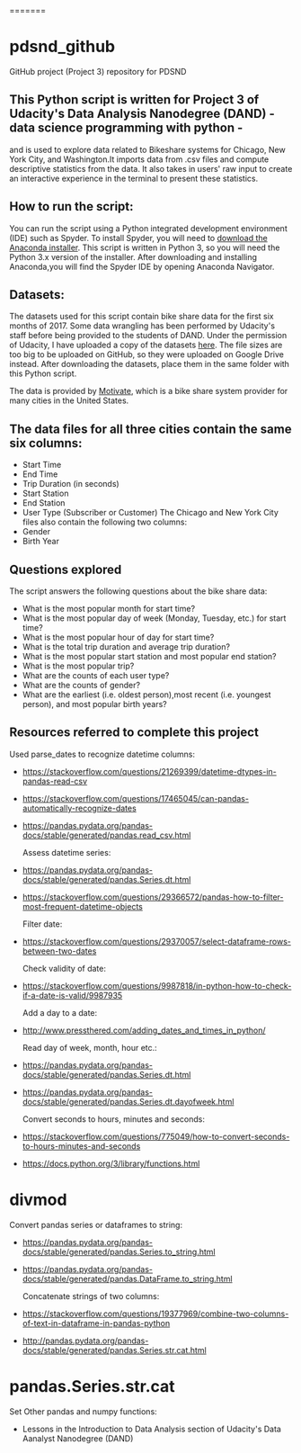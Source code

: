 
=======
# pdsnd_github
GitHub project (Project 3) repository for PDSND

## This Python script is written for Project 3 of Udacity's Data Analysis Nanodegree (DAND) - data science programming with python -
   and is used to explore data related to Bikeshare systems for Chicago, New York City, and Washington.It imports data from .csv files 
   and compute descriptive statistics from the data. It also takes in users' raw input to create an interactive experience in the terminal
   to present these statistics.

## How to run the script:
   You can run the script using a Python integrated development environment (IDE) such as Spyder. To install Spyder, you will need to [download the Anaconda installer](https://www.anaconda.com/download/). This script is written in Python 3, so you will need the  Python 3.x version of the installer. After downloading and installing 
   Anaconda,you will find the Spyder IDE by opening Anaconda Navigator.

## Datasets:
   The datasets used for this script contain bike share data for the first six months of 2017. Some data wrangling has been performed by Udacity's staff before being 
   provided to the students of DAND. Under the permission of Udacity, I have uploaded a copy of the datasets [here](https://drive.google.com/open?id=16FfhNDfAh0DvTIRw9r0plmWZlHPEcBa4).
   The file sizes are too big to be uploaded on GitHub, so they were uploaded on Google Drive instead. After downloading the datasets, place them in the same folder with this Python 
   script.

   The data is provided by [Motivate](https://www.motivateco.com/), which is a bike share system provider for many cities in the United States. 

## The data files for all three cities contain the same six columns:
* Start Time
* End Time
* Trip Duration (in seconds)
* Start Station
* End Station
* User Type (Subscriber or Customer)
  The Chicago and New York City files also contain the following two columns:
* Gender
* Birth Year

## Questions explored
The script answers the following questions about the bike share data:
* What is the most popular month for start time?
* What is the most popular day of week (Monday, Tuesday, etc.) for start time?
* What is the most popular hour of day for start time?
* What is the total trip duration and average trip duration?
* What is the most popular start station and most popular end station?
* What is the most popular trip?
* What are the counts of each user type?
* What are the counts of gender?
* What are the earliest (i.e. oldest person),most recent (i.e. youngest person), and most popular birth years?

## Resources referred to complete this project 
Used parse_dates to recognize datetime columns:

* https://stackoverflow.com/questions/21269399/datetime-dtypes-in-pandas-read-csv

* https://stackoverflow.com/questions/17465045/can-pandas-automatically-recognize-dates

* https://pandas.pydata.org/pandas-docs/stable/generated/pandas.read_csv.html

  Assess datetime series:

* https://pandas.pydata.org/pandas-docs/stable/generated/pandas.Series.dt.html

* https://stackoverflow.com/questions/29366572/pandas-how-to-filter-most-frequent-datetime-objects

  Filter date:

* https://stackoverflow.com/questions/29370057/select-dataframe-rows-between-two-dates

  Check validity of date:

* https://stackoverflow.com/questions/9987818/in-python-how-to-check-if-a-date-is-valid/9987935

  Add a day to a date:

* http://www.pressthered.com/adding_dates_and_times_in_python/

  Read day of week, month, hour etc.:

* https://pandas.pydata.org/pandas-docs/stable/generated/pandas.Series.dt.html

* https://pandas.pydata.org/pandas-docs/stable/generated/pandas.Series.dt.dayofweek.html 
  
  Convert seconds to hours, minutes and seconds:

* https://stackoverflow.com/questions/775049/how-to-convert-seconds-to-hours-minutes-and-seconds

* https://docs.python.org/3/library/functions.html

# divmod

  Convert pandas series or dataframes to string:

* https://pandas.pydata.org/pandas-docs/stable/generated/pandas.Series.to_string.html

* https://pandas.pydata.org/pandas-docs/stable/generated/pandas.DataFrame.to_string.html

  Concatenate strings of two columns:

* https://stackoverflow.com/questions/19377969/combine-two-columns-of-text-in-dataframe-in-pandas-python

* http://pandas.pydata.org/pandas-docs/stable/generated/pandas.Series.str.cat.html

# pandas.Series.str.cat

  Set Other pandas and numpy functions:

* Lessons in the Introduction to Data Analysis section of Udacity's Data Aanalyst Nanodegree (DAND)

